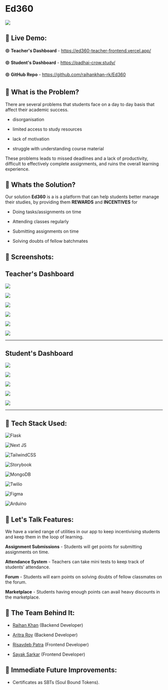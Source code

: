 # Ed360

![](https://res.cloudinary.com/dj3p6sirz/image/upload/v1675548046/ed360_tdhymm.png)


## 🔰 Live Demo:

🟢 **Teacher's Dashboard** - https://ed360-teacher-frontend.vercel.app/

🟢 **Student's Dashboard** - https://padhai-crow.study/

🟢 **GitHub Repo** - https://github.com/raihankhan-rk/Ed360

## 🔰 What is the Problem?

There are several problems that students face on a day to day basis that affect their academic success.

- disorganisation

- limited access to study resources

- lack of motivation

- struggle with understanding course material

These problems leads to missed deadlines and a lack of productivity, difficult to effectively complete assignments, and ruins the overall learning experience.

## 🔰 Whats the Solution?

Our solution **Ed360** is a is a platform that can help students better manage their studies, by providing them **REWARDS** and **INCENTIVES** for

- Doing tasks/assignments on time

- Attending classes regularly

- Submitting assignments on time

- Solving doubts of fellow batchmates

## 🔰 Screenshots:

**Teacher's Dashboard**
-
![](https://res.cloudinary.com/dj3p6sirz/image/upload/v1675548047/Screenshot_2023-02-05_at_1.38.00_AM_rfsjfb.png)

![](https://res.cloudinary.com/dj3p6sirz/image/upload/v1675548044/Screenshot_2023-02-05_at_1.38.21_AM_nducqk.png)

![](https://res.cloudinary.com/dj3p6sirz/image/upload/v1675548045/Screenshot_2023-02-05_at_1.38.37_AM_qxqkoo.png)

![](https://res.cloudinary.com/dj3p6sirz/image/upload/v1675548048/Screenshot_2023-02-05_at_1.38.17_AM_zggp4g.png)

![](https://res.cloudinary.com/dj3p6sirz/image/upload/v1675548045/Screenshot_2023-02-05_at_1.38.25_AM_qj4ric.png)

![](https://res.cloudinary.com/dj3p6sirz/image/upload/v1675548048/Screenshot_2023-02-05_at_1.38.17_AM_zggp4g.png)

---
**Student's Dashboard**
---

![](https://res.cloudinary.com/dj3p6sirz/image/upload/v1675548048/IMG_5104_lcyok9.png)

![](https://res.cloudinary.com/dj3p6sirz/image/upload/v1675548045/IMG_5108_s6h2ok.png)

![](https://res.cloudinary.com/dj3p6sirz/image/upload/v1675548045/IMG_5106_kysbnx.png)

![](https://res.cloudinary.com/dj3p6sirz/image/upload/v1675548048/IMG_5105_mbiglx.png)

![](https://res.cloudinary.com/dj3p6sirz/image/upload/v1675548045/IMG_5107_pbmiaw.png)

---

## 🔰 Tech Stack Used:
![Flask](https://img.shields.io/badge/flask-%23000.svg?style=for-the-badge&logo=flask&logoColor=white)

![Next JS](https://img.shields.io/badge/Next-black?style=for-the-badge&logo=next.js&logoColor=white)

![TailwindCSS](https://img.shields.io/badge/tailwindcss-%2338B2AC.svg?style=for-the-badge&logo=tailwind-css&logoColor=white)

![Storybook](https://img.shields.io/badge/-Storybook-FF4785?style=for-the-badge&logo=storybook&logoColor=white)

![MongoDB](https://img.shields.io/badge/MongoDB-%234ea94b.svg?style=for-the-badge&logo=mongodb&logoColor=white)

![Twilio](https://img.shields.io/badge/Twilio-F22F46?style=for-the-badge&logo=Twilio&logoColor=white)

![Figma](https://img.shields.io/badge/figma-%23F24E1E.svg?style=for-the-badge&logo=figma&logoColor=white)

![Arduino](https://img.shields.io/badge/-Arduino-00979D?style=for-the-badge&logo=Arduino&logoColor=white)


## 🔰 Let's Talk Features:

We have a varied range of utilities in our app to keep incentivising students and keep them in the loop of learning.

**Assignment Submissions** - Students will get points for submitting assignments on time.

**Attendance System** - Teachers can take mini tests to keep track of students' attendance.

**Forum** - Students will earn points on solving doubts of fellow classmates on the forum.

**Marketplace** - Students having enough points can avail heavy discounts in the marketplace.

## 🔰 The Team Behind It:

- [Raihan Khan](https://raihankhan.dev) (Backend Developer)

- [Aritra Roy](https://www.linkedin.com/in/aritra-roy-b88b421a5/) (Backend Developer)

- [Risavdeb Patra](https://www.linkedin.com/in/risavdeb-patra-703971227/) (Frontend Developer)

- [Sayak Sarkar](https://www.linkedin.com/in/sayaksarkar02/) (Frontend Developer)

## 🔰 Immediate Future Improvements:

- Certificates as SBTs (Soul Bound Tokens).


